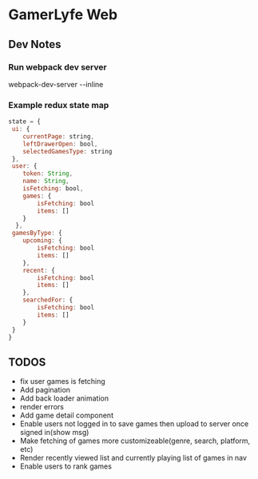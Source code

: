 # GamerLyfe Web
## Dev Notes
### Run webpack dev server
webpack-dev-server --inline

### Example redux state map
```javascript
state = {
 ui: {
	currentPage: string,
	leftDrawerOpen: bool,
	selectedGamesType: string
 },
 user: {
 	token: String,
    name: String,
    isFetching: bool,
    games: {
    	isFetching: bool
		items: []
    }
  },
 gamesByType: {
	upcoming: {
		isFetching: bool
		items: []
	},
	recent: {
		isFetching: bool
		items: []
	},
	searchedFor: {
		isFetching: bool
		items: []
	}
 }
}
```


## TODOS
* fix user games is fetching
* Add pagination
* Add back loader animation
* render errors
* Add game detail component
* Enable users not logged in to save games then upload to server once signed in(show msg)
* Make fetching of games more customizeable(genre, search, platform, etc)
* Render recently viewed list and currently playing list of games in nav
* Enable users to rank games
